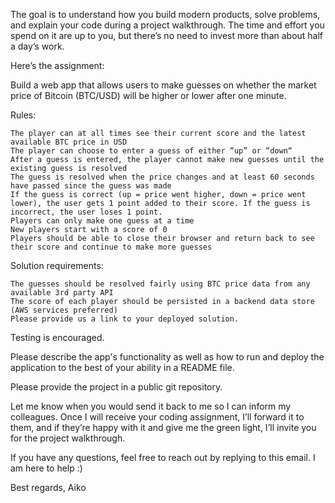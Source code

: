 


The goal is to understand how you build modern products, solve problems, and explain your code during a project walkthrough. The time and effort you spend on it are up to you, but there’s no need to invest more than about half a day’s work.

Here’s the assignment:

Build a web app that allows users to make guesses on whether the market price of Bitcoin (BTC/USD) will be higher or lower after one minute.

Rules:

    The player can at all times see their current score and the latest available BTC price in USD
    The player can choose to enter a guess of either “up” or “down“
    After a guess is entered, the player cannot make new guesses until the existing guess is resolved
    The guess is resolved when the price changes and at least 60 seconds have passed since the guess was made
    If the guess is correct (up = price went higher, down = price went lower), the user gets 1 point added to their score. If the guess is incorrect, the user loses 1 point.
    Players can only make one guess at a time
    New players start with a score of 0
    Players should be able to close their browser and return back to see their score and continue to make more guesses

Solution requirements:

    The guesses should be resolved fairly using BTC price data from any available 3rd party API
    The score of each player should be persisted in a backend data store (AWS services preferred)
    Please provide us a link to your deployed solution.

Testing is encouraged.

Please describe the app's functionality as well as how to run and deploy the application to the best of your ability in a README file.

Please provide the project in a public git repository.

Let me know when you would send it back to me so I can inform my colleagues. Once I will receive your coding assignment, I’ll forward it to them, and if they’re happy with it and give me the green light, I’ll invite you for the project walkthrough.

If you have any questions, feel free to reach out by replying to this email. I am here to help :)

Best regards,
Aiko
